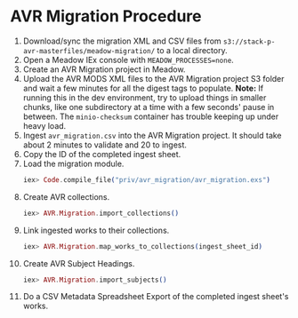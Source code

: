 # AVR Migration Procedure

1. Download/sync the migration XML and CSV files from `s3://stack-p-avr-masterfiles/meadow-migration/`
   to a local directory.
2. Open a Meadow IEx console with `MEADOW_PROCESSES=none`.
3. Create an AVR Migration project in Meadow.
4. Upload the AVR MODS XML files to the AVR Migration project S3 folder and wait a few
   minutes for all the digest tags to populate. **Note:** If running this in the dev environment,
   try to upload things in smaller chunks, like one subdirectory at a time with a few seconds'
   pause in between. The `minio-checksum` container has trouble keeping up under heavy load.
5. Ingest `avr_migration.csv` into the AVR Migration project. It should take about 2 minutes to 
   validate and 20 to ingest.
6. Copy the ID of the completed ingest sheet.
7. Load the migration module.
   ```elixir
   iex> Code.compile_file("priv/avr_migration/avr_migration.exs")
   ```
8. Create AVR collections.
   ```elixir
   iex> AVR.Migration.import_collections()
   ```
9. Link ingested works to their collections.
   ```elixir
   iex> AVR.Migration.map_works_to_collections(ingest_sheet_id)
   ```
10. Create AVR Subject Headings.
    ```elixir
    iex> AVR.Migration.import_subjects()
    ```
11. Do a CSV Metadata Spreadsheet Export of the completed ingest sheet's works.
